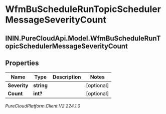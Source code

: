 # WfmBuScheduleRunTopicSchedulerMessageSeverityCount

## ININ.PureCloudApi.Model.WfmBuScheduleRunTopicSchedulerMessageSeverityCount

## Properties

|Name | Type | Description | Notes|
|------------ | ------------- | ------------- | -------------|
| **Severity** | **string** |  | [optional] |
| **Count** | **int?** |  | [optional] |



_PureCloudPlatform.Client.V2 224.1.0_

